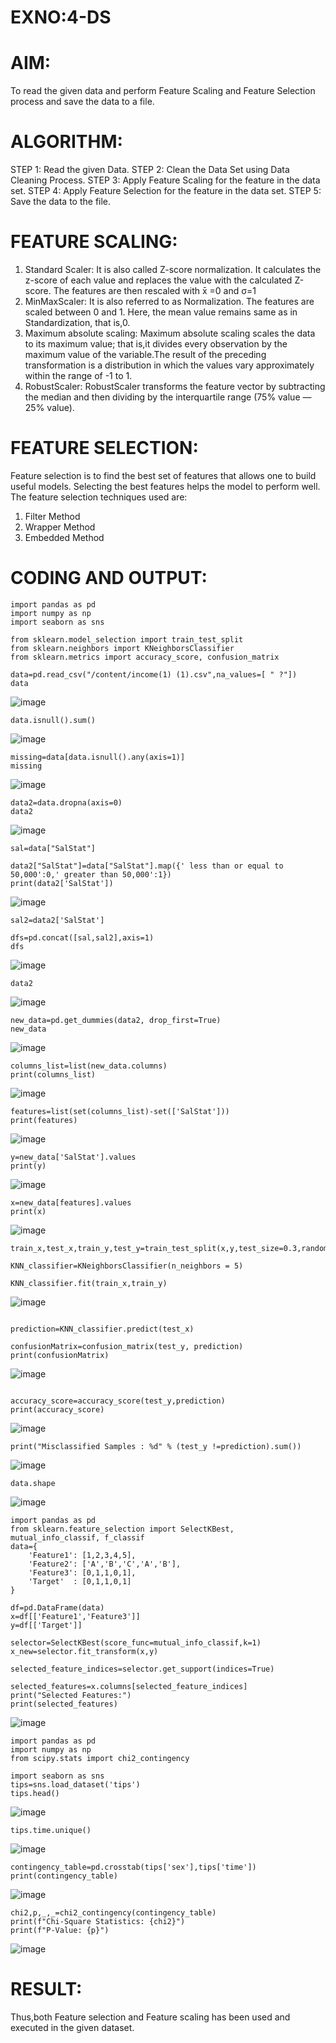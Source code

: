 # EXNO:4-DS
# AIM:
To read the given data and perform Feature Scaling and Feature Selection process and save the
data to a file.

# ALGORITHM:
STEP 1: Read the given Data.
STEP 2: Clean the Data Set using Data Cleaning Process.
STEP 3: Apply Feature Scaling for the feature in the data set.
STEP 4: Apply Feature Selection for the feature in the data set.
STEP 5: Save the data to the file.

# FEATURE SCALING:
1. Standard Scaler: It is also called Z-score normalization. It calculates the z-score of each value and replaces the value with the calculated Z-score. The features are then rescaled with x̄ =0 and σ=1
2. MinMaxScaler: It is also referred to as Normalization. The features are scaled between 0 and 1. Here, the mean value remains same as in Standardization, that is,0.
3. Maximum absolute scaling: Maximum absolute scaling scales the data to its maximum value; that is,it divides every observation by the maximum value of the variable.The result of the preceding transformation is a distribution in which the values vary approximately within the range of -1 to 1.
4. RobustScaler: RobustScaler transforms the feature vector by subtracting the median and then dividing by the interquartile range (75% value — 25% value).

# FEATURE SELECTION:
Feature selection is to find the best set of features that allows one to build useful models. Selecting the best features helps the model to perform well.
The feature selection techniques used are:

1. Filter Method
2. Wrapper Method
3. Embedded Method

# CODING AND OUTPUT:
```
import pandas as pd
import numpy as np
import seaborn as sns

from sklearn.model_selection import train_test_split
from sklearn.neighbors import KNeighborsClassifier
from sklearn.metrics import accuracy_score, confusion_matrix

data=pd.read_csv("/content/income(1) (1).csv",na_values=[ " ?"])
data
```
![image](https://github.com/aparnabalasubramanianEXNO-4-DS/assets/119557985/ff7cccdb-bd60-45dd-9dc6-47b49a563538)

```
data.isnull().sum()
```
![image](https://github.com/Vanitha-SM/EXNO-4-DS/assets/119557985/59b6ad1a-bf12-48c2-a294-5aac15886114)

```
missing=data[data.isnull().any(axis=1)]
missing
```
![image](https://github.com/Vanitha-SM/EXNO-4-DS/assets/119557985/33a8312b-2d89-4abd-bb0d-35cdfa2b7b44)
```
data2=data.dropna(axis=0)
data2
```
![image](https://github.com/Vanitha-SM/EXNO-4-DS/assets/119557985/84785d2a-5779-49fa-b399-8edbd5892b9e)
```
sal=data["SalStat"]

data2["SalStat"]=data["SalStat"].map({' less than or equal to 50,000':0,' greater than 50,000':1})
print(data2['SalStat'])
```
![image](https://github.com/Vanitha-SM/EXNO-4-DS/assets/119557985/dcbc0758-336f-4d51-8fe8-e685afb2ed93)
```
sal2=data2['SalStat']

dfs=pd.concat([sal,sal2],axis=1)
dfs
```
![image](https://github.com/Vanitha-SM/EXNO-4-DS/assets/119557985/0f52b3b1-2144-4e94-ba27-03ca586215f0)

```
data2
```
![image](https://github.com/Vanitha-SM/EXNO-4-DS/assets/119557985/ffb9c16e-40c4-4439-a29f-b201581a12c8)
```
new_data=pd.get_dummies(data2, drop_first=True)
new_data
```
![image](https://github.com/Vanitha-SM/EXNO-4-DS/assets/119557985/de84fef7-7332-46d8-ab50-471d0169a901)

```
columns_list=list(new_data.columns)
print(columns_list)
```
![image](https://github.com/Vanitha-SM/EXNO-4-DS/assets/119557985/ed5ee91b-8bf1-4e8c-a8cf-3d9d96a5589d)
```
features=list(set(columns_list)-set(['SalStat']))
print(features)
```
![image](https://github.com/Vanitha-SM/EXNO-4-DS/assets/119557985/5ddd2e17-6819-4f8b-acba-90cf4897797a)
```
y=new_data['SalStat'].values
print(y)
```
![image](https://github.com/Vanitha-SM/EXNO-4-DS/assets/119557985/ba4ffd91-efc5-4987-8486-49b620e17f41)
```
x=new_data[features].values
print(x)
```
![image](https://github.com/Vanitha-SM/EXNO-4-DS/assets/119557985/e0f0561b-97cf-4176-bbb5-19614b52c408)
```
train_x,test_x,train_y,test_y=train_test_split(x,y,test_size=0.3,random_state=0)

KNN_classifier=KNeighborsClassifier(n_neighbors = 5)

KNN_classifier.fit(train_x,train_y)
```
![image](https://github.com/Vanitha-SM/EXNO-4-DS/assets/119557985/4a77fca3-3948-4c11-bdc0-514a61afceab)

```

prediction=KNN_classifier.predict(test_x)

confusionMatrix=confusion_matrix(test_y, prediction)
print(confusionMatrix)
```
![image](https://github.com/Vanitha-SM/EXNO-4-DS/assets/119557985/3f22074f-9d4d-4758-962c-57f12b70146b)
```

accuracy_score=accuracy_score(test_y,prediction)
print(accuracy_score)
```
![image](https://github.com/Vanitha-SM/EXNO-4-DS/assets/119557985/e31a4e64-7fca-4531-a188-48a5ff07266e)
```
print("Misclassified Samples : %d" % (test_y !=prediction).sum())
```
![image](https://github.com/Vanitha-SM/EXNO-4-DS/assets/119557985/d7291f25-f68a-4c7b-b781-a745058b2770)
```
data.shape
```
![image](https://github.com/Vanitha-SM/EXNO-4-DS/assets/119557985/bcaaa675-3cb4-477f-83b5-5d4fdea4d996)
```
import pandas as pd
from sklearn.feature_selection import SelectKBest, mutual_info_classif, f_classif
data={
    'Feature1': [1,2,3,4,5],
    'Feature2': ['A','B','C','A','B'],
    'Feature3': [0,1,1,0,1],
    'Target'  : [0,1,1,0,1]
}

df=pd.DataFrame(data)
x=df[['Feature1','Feature3']]
y=df[['Target']]

selector=SelectKBest(score_func=mutual_info_classif,k=1)
x_new=selector.fit_transform(x,y)

selected_feature_indices=selector.get_support(indices=True)

selected_features=x.columns[selected_feature_indices]
print("Selected Features:")
print(selected_features)
```
![image](https://github.com/Vanitha-SM/EXNO-4-DS/assets/119557985/9263244e-6532-4827-8413-9a0633efbf7d)
```
import pandas as pd
import numpy as np
from scipy.stats import chi2_contingency

import seaborn as sns
tips=sns.load_dataset('tips')
tips.head()
```
![image](https://github.com/Vanitha-SM/EXNO-4-DS/assets/119557985/f6ad3642-5ec2-4c93-88c0-0019e3127b90)
```
tips.time.unique()
```
![image](https://github.com/Vanitha-SM/EXNO-4-DS/assets/119557985/f4b72a8c-b35a-40df-8649-9123983f7704)
```
contingency_table=pd.crosstab(tips['sex'],tips['time'])
print(contingency_table)
```
![image](https://github.com/Vanitha-SM/EXNO-4-DS/assets/119557985/9cd46b28-eda2-44b7-82c2-277dfac3bcc5)
```
chi2,p,_,_=chi2_contingency(contingency_table)
print(f"Chi-Square Statistics: {chi2}")
print(f"P-Value: {p}")
```
![image](https://github.com/Vanitha-SM/EXNO-4-DS/assets/119557985/2fff30ed-ac94-411c-9256-51bf5928d9b9)


# RESULT:
Thus,both Feature selection and Feature scaling has been used and executed in the given dataset.

